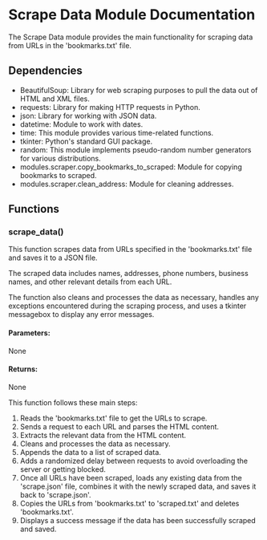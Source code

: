 # Scrape Data Module Documentation

The Scrape Data module provides the main functionality for scraping data from URLs in the 'bookmarks.txt' file.

## Dependencies

- BeautifulSoup: Library for web scraping purposes to pull the data out of HTML and XML files.
- requests: Library for making HTTP requests in Python.
- json: Library for working with JSON data.
- datetime: Module to work with dates.
- time: This module provides various time-related functions.
- tkinter: Python's standard GUI package.
- random: This module implements pseudo-random number generators for various distributions.
- modules.scraper.copy_bookmarks_to_scraped: Module for copying bookmarks to scraped.
- modules.scraper.clean_address: Module for cleaning addresses.

## Functions

### scrape_data()

This function scrapes data from URLs specified in the 'bookmarks.txt' file and saves it to a JSON file.

The scraped data includes names, addresses, phone numbers, business names, and other relevant details from each URL. 

The function also cleans and processes the data as necessary, handles any exceptions encountered during the scraping process, and uses a tkinter messagebox to display any error messages.

#### Parameters:

None

#### Returns:

None

This function follows these main steps:

1. Reads the 'bookmarks.txt' file to get the URLs to scrape.
2. Sends a request to each URL and parses the HTML content.
3. Extracts the relevant data from the HTML content.
4. Cleans and processes the data as necessary.
5. Appends the data to a list of scraped data.
6. Adds a randomized delay between requests to avoid overloading the server or getting blocked.
7. Once all URLs have been scraped, loads any existing data from the 'scrape.json' file, combines it with the newly scraped data, and saves it back to 'scrape.json'.
8. Copies the URLs from 'bookmarks.txt' to 'scraped.txt' and deletes 'bookmarks.txt'.
9. Displays a success message if the data has been successfully scraped and saved.